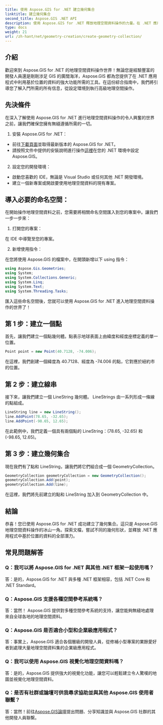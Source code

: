 ```yaml
---
title: 使用 Aspose.GIS for .NET 建立幾何集合
linktitle: 建立幾何集合
second_title: Aspose.GIS .NET API
description: 使用 Aspose.GIS for .NET 釋放地理空間資料操作的力量。在 .NET 應用程式中無縫建立、視覺化和分析基於位置的資料。
type: docs
weight: 21
url: /zh-hant/net/geometry-creation/create-geometry-collection/
---
```


## 介紹

歡迎來到 Aspose.GIS for .NET 的地理空間資料操作世界！無論您是經驗豐富的開發人員還是剛剛涉足 GIS 的廣闊海洋，Aspose.GIS 都為您提供了在 .NET 應用程式中利用基於位置的資料的強大功能所需的工具。在這份綜合指南中，我們將引導您了解入門所需的所有信息，從設定環境到執行高級地理空間操作。

## 先決條件

在深入了解使用 Aspose.GIS for .NET 進行地理空間資料操作的令人興奮的世界之前，讓我們確保您擁有無縫遵循所需的一切。

1. 安裝 Aspose.GIS for .NET：

- 前往[下載頁面](https://releases.aspose.com/gis/net/)並取得最新版本的 Aspose.GIS for .NET。
- 請按照文件中提供的安裝說明進行操作[這裡](https://reference.aspose.com/gis/net/)在您的 .NET 環境中設定 Aspose.GIS。

2. 設定您的開發環境：

- 啟動您喜歡的 IDE，無論是 Visual Studio 或任何其他 .NET 開發環境。
- 建立一個新專案或開啟要使用地理空間資料的現有專案。

## 導入必要的命名空間：

在開始操作地理空間資料之前，您需要將相關命名空間匯入到您的專案中。讓我們一步一步來：

1. 打開您的專案：

在 IDE 中導覽至您的專案。

2. 新增使用指令：

在您將使用 Aspose.GIS 的檔案中，在開頭新增以下 using 指令：

```csharp
using Aspose.Gis.Geometries;
using System;
using System.Collections.Generic;
using System.Linq;
using System.Text;
using System.Threading.Tasks;
```

匯入這些命名空間後，您就可以使用 Aspose.GIS for .NET 進入地理空間資料操作的世界了！


## 第 1 步：建立一個點

首先，讓我們建立一個點幾何體。點表示地球表面上由緯度和經度座標定義的單一位置。

```csharp
Point point = new Point(40.7128, -74.006);
```

在這裡，我們創建一個緯度為 40.7128、經度為 -74.006 的點，它對應於紐約市的位置。

## 第 2 步：建立線串

接下來，讓我們建立一個 LineString 幾何體。 LineStrings 由一系列形成一條線的點組成。

```csharp
LineString line = new LineString();
line.AddPoint(78.65, -32.65);
line.AddPoint(-98.65, 12.65);
```

在此範例中，我們定義一個具有兩個點的 LineString：(78.65, -32.65) 和 (-98.65, 12.65)。

## 第 3 步：建立幾何集合

現在我們有了點和 LineString，讓我們將它們組合成一個 GeometryCollection。

```csharp
GeometryCollection geometryCollection = new GeometryCollection();
geometryCollection.Add(point);
geometryCollection.Add(line);
```

在這裡，我們將先前建立的點和 LineString 加入到 GeometryCollection 中。

## 結論

恭喜！您已使用 Aspose.GIS for .NET 成功建立了幾何集合。這只是 Aspose.GIS 地理空間資料操作的冰山一角。探索文檔，嘗試不同的幾何形狀，並釋放 .NET 應用程式中基於位置的資料的全部潛力。

## 常見問題解答

### Q：我可以將 Aspose.GIS for .NET 與其他 .NET 框架一起使用嗎？

答：是的，Aspose.GIS for .NET 與多種 .NET 框架相容，包括 .NET Core 和 .NET Standard。

### Q：Aspose.GIS 支援各種空間參考系統嗎？

答：當然！ Aspose.GIS 提供對多種空間參考系統的支持，讓您能夠無縫地處理來自全球各地的地理空間資料。

### Q：Aspose.GIS 是否適合小型和企業級應用程式？

答：事實上，Aspose.GIS 適合各個層級的開發人員，從修補小型專案的業餘愛好者到處理大量地理空間資料集的企業級應用程式。

### Q：我可以使用 Aspose.GIS 視覺化地理空間資料嗎？

答：是的，Aspose.GIS 提供強大的視覺化功能，讓您可以輕鬆建立令人驚嘆的地圖並視覺化地理空間資料。

### Q：是否有社群或論壇可供我尋求協助並與其他 Aspose.GIS 使用者聯繫？

答：當然！前往[Aspose.GIS論壇](https://forum.aspose.com/c/gis/33)提出問題、分享知識並與 Aspose.GIS 社群的其他開發人員聯繫。